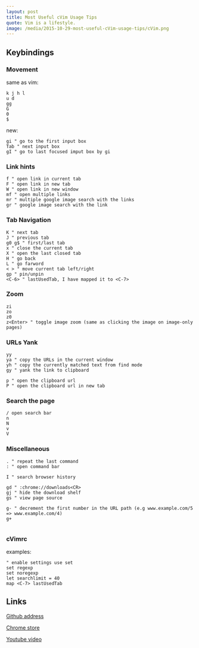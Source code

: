 ```yaml
---
layout: post
title: Most Useful cVim Usage Tips
quote: Vim is a lifestyle.
image: /media/2015-10-29-most-useful-cVim-usage-tips/cVim.png
---
```


## Keybindings

### Movement

same as vim:

~~~
k j h l
u d
gg
G
0
$

~~~

new:

~~~
gi " go to the first input box
Tab " next input box
gI " go to last focused imput box by gi
~~~

### Link hints

~~~
f " open link in current tab
F " open link in new tab
W " open link in new window
mf " open multiple links
mr " multiple google image search with the links
gr " google image search with the link
~~~

### Tab Navigation

~~~
K " next tab
J " previous tab
g0 g$ " first/last tab
x " close the current tab
X " open the last closed tab
H " go back
L " go farword
< > " move current tab left/right
gp " pin/unpin
<C-6> " lastUsedTab, I have mapped it to <C-7>
~~~

### Zoom

~~~
zi
zo
z0
z<Enter> " toggle image zoom (same as clicking the image on image-only pages)
~~~

### URLs Yank

~~~
yy
ya " copy the URLs in the current window
yh " copy the currently matched text from find mode
gy " yank the link to clipboard

p " open the clipboard url
P " open the clipboard url in new tab

~~~


### Search the page

~~~
/ open search bar
n
N
v
V
~~~

### Miscellaneous

~~~
. " repeat the last command
: " open command bar

I " search browser history

gd " :chrome://downloads<CR>
gj " hide the download shelf
gs " view page source

g- " decrement the first number in the URL path (e.g www.example.com/5 => www.example.com/4)
g+


~~~


### cVimrc

examples:

~~~
" enable settings use set
set regexp
set noregexp
let searchlimit = 40
map <C-7> lastUsedTab
~~~

## Links

[Github address](https://github.com/1995eaton/chromium-vim)

[Chrome store](https://chrome.google.com/webstore/detail/cvim/lenndgcmojhcghmfjfneahoeklbjjh)

[Youtube video](https://www.youtube.com/watch?v=7B62wQCmSXM)
